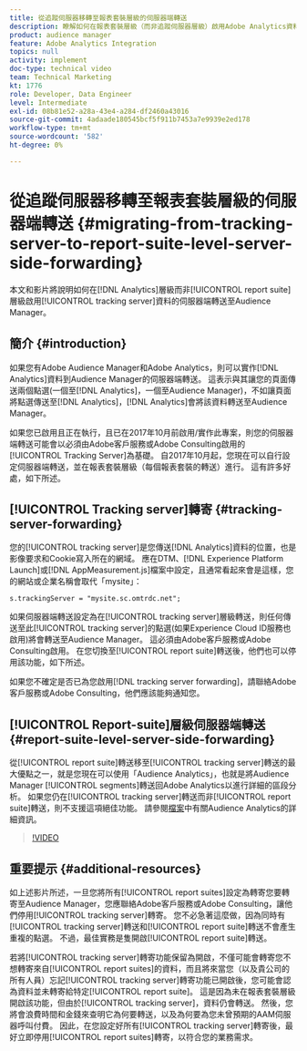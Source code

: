 ```yaml
---
title: 從追蹤伺服器移轉至報表套裝層級的伺服器端轉送
description: 瞭解如何在報表套裝層級（而非追蹤伺服器層級）啟用Adobe Analytics資料的伺服器端轉送至Audience Manager。
product: audience manager
feature: Adobe Analytics Integration
topics: null
activity: implement
doc-type: technical video
team: Technical Marketing
kt: 1776
role: Developer, Data Engineer
level: Intermediate
exl-id: 08b81e52-a28a-43e4-a284-df2460a43016
source-git-commit: 4adaade180545bcf5f911b7453a7e9939e2ed178
workflow-type: tm+mt
source-wordcount: '582'
ht-degree: 0%

---
```


# 從追蹤伺服器移轉至報表套裝層級的伺服器端轉送 {#migrating-from-tracking-server-to-report-suite-level-server-side-forwarding}

本文和影片將說明如何在[!DNL Analytics]層級而非[!UICONTROL report suite]層級啟用[!UICONTROL tracking server]資料的伺服器端轉送至Audience Manager。

## 簡介 {#introduction}

如果您有Adobe Audience Manager和Adobe Analytics，則可以實作[!DNL Analytics]資料到Audience Manager的伺服器端轉送。 這表示與其讓您的頁面傳送兩個點選(一個至[!DNL Analytics]，一個至Audience Manager)，不如讓頁面將點選傳送至[!DNL Analytics]，[!DNL Analytics]會將該資料轉送至Audience Manager。

如果您已啟用且正在執行，且已在2017年10月前啟用/實作此專案，則您的伺服器端轉送可能會以必須由Adobe客戶服務或Adobe Consulting啟用的[!UICONTROL Tracking Server]為基礎。 自2017年10月起，您現在可以自行設定伺服器端轉送，並在報表套裝層級（每個報表套裝的轉送）進行。 這有許多好處，如下所述。

## [!UICONTROL Tracking server]轉寄 {#tracking-server-forwarding}

您的[!UICONTROL tracking server]是您傳送[!DNL Analytics]資料的位置，也是影像要求和Cookie寫入所在的網域。 應在DTM、[!DNL Experience Platform Launch]或[!DNL AppMeasurement.js]檔案中設定，且通常看起來會是這樣，您的網站或企業名稱會取代「mysite」：

`s.trackingServer = "mysite.sc.omtrdc.net";`

如果伺服器端轉送設定為在[!UICONTROL tracking server]層級轉送，則任何傳送至此[!UICONTROL tracking server]的點選(如果Experience Cloud ID服務也啟用)將會轉送至Audience Manager。 這必須由Adobe客戶服務或Adobe Consulting啟用。 在您切換至[!UICONTROL report suite]轉送後，他們也可以停用該功能，如下所述。

如果您不確定是否已為您啟用[!DNL tracking server forwarding]，請聯絡Adobe客戶服務或Adobe Consulting，他們應該能夠通知您。

## [!UICONTROL Report-suite]層級伺服器端轉送 {#report-suite-level-server-side-forwarding}

從[!UICONTROL report suite]轉送移至[!UICONTROL tracking server]轉送的最大優點之一，就是您現在可以使用「Audience Analytics」，也就是將Audience Manager [!UICONTROL segments]轉送回Adobe Analytics以進行詳細的區段分析。 如果您仍在[!UICONTROL tracking server]轉送而非[!UICONTROL report suite]轉送，則不支援這項絕佳功能。 請參閱[檔案](https://experienceleague.adobe.com/docs/analytics/integration/audience-analytics/mc-audiences-aam.html?lang=zh-Hant)中有關Audience Analytics的詳細資訊。

>[!VIDEO](https://video.tv.adobe.com/v/23701/?quality=12)

## 重要提示 {#additional-resources}

如上述影片所述，一旦您將所有[!UICONTROL report suites]設定為轉寄您要轉寄至Audience Manager，您應聯絡Adobe客戶服務或Adobe Consulting，讓他們停用[!UICONTROL tracking server]轉寄。 您不必急著這麼做，因為同時有[!UICONTROL tracking server]轉送和[!UICONTROL report suite]轉送不會產生重複的點選。 不過，最佳實務是隻開啟[!UICONTROL report suite]轉送。

若將[!UICONTROL tracking server]轉寄功能保留為開啟，不僅可能會轉寄您不想轉寄來自[!UICONTROL report suites]的資料，而且將來當您（以及貴公司的所有人員）忘記[!UICONTROL tracking server]轉寄功能已開啟後，您可能會認為資料並未轉寄給特定[!UICONTROL report suite]。 這是因為未在報表套裝層級開啟該功能，但由於[!UICONTROL tracking server]，資料仍會轉送。 然後，您將會浪費時間和金錢來查明它為何要轉送，以及為何要為您未曾預期的AAM伺服器呼叫付費。 因此，在您設定好所有[!UICONTROL tracking server]轉寄後，最好立即停用[!UICONTROL report suites]轉寄，以符合您的業務需求。
